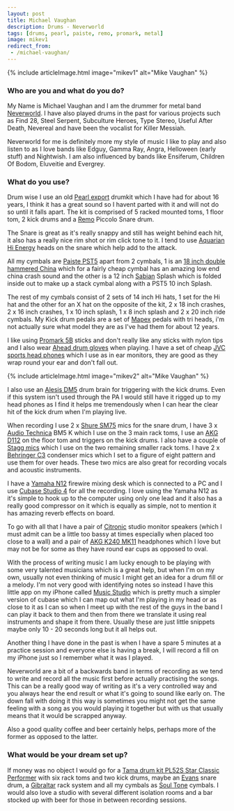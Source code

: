 ```yaml
---
layout: post
title: Michael Vaughan
description: Drums - Neverworld
tags: [drums, pearl, paiste, remo, promark, metal]
image: mikev1
redirect_from:
 - /michael-vaughan/
---
```


{% include articleImage.html image="mikev1" alt="Mike Vaughan" %}

### Who are you and what do you do?

My Name is Michael Vaughan and I am the drummer for metal band [Neverworld](http://www.neverworldmetal.co.uk/). I have also played drums in the past for various projects such as Find 28, Steel Serpent, Subculture Heroes, Type Stereo, Useful After Death, Nevereal and have been the vocalist for Killer Messiah.

Neverworld for me is definitely more my style of music I like to play and also listen to as I love bands like Edguy, Gamma Ray, Angra, Helloween (early stuff) and Nightwish. I am also influenced by bands like Ensiferum, Children Of Bodom, Eluveitie and Evergrey.

### What do you use?

Drum wise I use an old [Pearl export](http://www.gear4music.com/Drum_Kits/Pearl/Export) drumkit which I have had for about 16 years, I think it has a great sound so I havent parted with it and will not do so until it falls apart. The kit is comprised of 5 racked mounted toms, 1 floor tom, 2 kick drums and a [Remo](http://www.remo.com/) Piccolo Snare drum.

The Snare is great as it's really snappy and still has weight behind each hit, it also has a really nice rim shot or rim click tone to it. I tend to use [Aquarian Hi Energy](http://www.musiciansfriend.com/drums-percussion/aquarian-hi-energy-drumhead) heads on the snare which help add to the attack.

All my cymbals are [Paiste PST5](http://paiste.com/e/cymbalsoverv.php?family=59&action=family) apart from 2 cymbals, 1 is an [18 inch double hammered China](http://www.rockemmusic.com/product/stagg-18-dh-double-hammered-china-cymbal-dh-ch18b) which for a fairly cheap cymbal has an amazing low end china crash sound and the other is a 12 inch [Sabian](http://www.sabian.com/en/home) Splash which is folded inside out to make up a stack cymbal along with a PST5 10 inch Splash.

The rest of my cymbals consist of 2 sets of 14 inch Hi hats, 1 set for the Hi hat and the other for an X hat on the opposite of the kit, 2 x 18 inch crashes, 2 x 16 inch crashes, 1 x 10 inch splash, 1 x 8 inch splash and 2 x 20 inch ride cymbals. My Kick drum pedals are a set of [Mapex](http://mapexdrums.com/us/) pedals with tri heads, i'm not actually sure what model they are as I've had them for about 12 years.

I like using [Promark 5B](http://www.promark.com/pmProductDetail.Page?ActiveID=3917&ProductId=19) sticks and don't really like any sticks with nylon tips and I also wear [Ahead drum gloves](http://www.aheaddrumsticks.com/ahead-accessories-gloves-gls.html#.Vj9JL67hC-w) when playing. I have a set of cheap [JVC sports head phones](http://www.jvc.co.uk/product-list.php?id=100154) which I use as in ear monitors, they are good as they wrap round your ear and don't fall out.

{% include articleImage.html image="mikev2" alt="Mike Vaughan" %}

I also use an [Alesis DM5](http://www.alesis.com/dm5) drum brain for triggering with the kick drums. Even if this system isn't used through the PA I would still have it rigged up to my head phones as I find it helps me tremendously when I can hear the clear hit of the kick drum when I'm playing live.

When recording I use 2 x [Shure SM75](http://www.shure.co.uk/products/microphones/sm57) mics for the snare drum, I have 3 x [Audio Technica](http://www.audio-technica.com/cgi-bin/product_search/wired_mics/mics_by_type.pl?product_type=Microphones%3A+Instrument&lang=eng) BM5 K which I use on the 3 main rack toms, I use an [AKG D112](http://www.akg.com/pro/p/d112) on the floor tom and triggers on the kick drums. I also have a couple of [Stagg mics](http://www.staggmusic.com/en/products/pro_audio/microphones.html) which I use on the two remaining smaller rack toms. I have 2 x [Behringer C3](http://www.amazon.co.uk/241/dp/B000KUA8EI) condenser mics which I set to a figure of eight pattern and use them for over heads. These two mics are also great for recording vocals and acoustic instruments.

I have a [Yamaha N12](http://uk.yamaha.com/en/products/music-production/digital-mixing-studio/n/n12/) firewire mixing desk which is connected to a PC and I use [Cubase Studio 4](http://www.steinberg.net/en/products/cubase/start.html) for all the recording. I love using the Yamaha N12 as it's simple to hook up to the computer using only one lead and it also has a really good compressor on it which is equally as simple, not to mention it has amazing reverb effects on board.

To go with all that I have a pair of [Citronic](http://citronic.avsl.com/) studio monitor speakers (which I must admit can be a little too bassy at times especially when placed too close to a wall) and a pair of [AKG K240 MK11](http://www.akg.com/pro/p/k240mkii) headphones which I love but may not be for some as they have round ear cups as opposed to oval.

With the process of writing music I am lucky enough to be playing with some very talented musicians which is a great help, but when I'm on my own, usually not even thinking of music I might get an idea for a drum fill or a melody. I'm not very good with identifying notes so instead I have this little app on my iPhone called [Music Studio](http://www.xewton.com/musicstudio/overview/) which is pretty much a simpler version of cubase which I can map out what I'm playing in my head or as close to it as I can so when I meet up with the rest of the guys in the band I can play it back to them and then from there we translate it using real instruments and shape it from there. Usually these are just little snippets maybe only 10 - 20 seconds long but it all helps out.

Another thing I have done in the past is when I have a spare 5 minutes at a practice session and everyone else is having a break, I will record a fill on my iPhone just so I remember what it was I played.

Neverworld are a bit of a backwards band in terms of recording as we tend to write and record all the music first before actually practising the songs. This can be a really good way of writing as it's a very controlled way and you always hear the end result or what it's going to sound like early on. The down fall with doing it this way is sometimes you might not get the same feeling with a song as you would playing it together but with us that usually means that it would be scrapped anyway.

Also a good quality coffee and beer certainly helps, perhaps more of the former as opposed to the latter.

### What would be your dream set up?

If money was no object I would go for a [Tama drum kit PL52S Star Classic Performer](http://www.gak.co.uk/en/tama-pl52s-starclassic-performer-b-b/67863) with six rack toms and two kick drums, maybe an [Evans](http://www.evansdrumheads.com) snare drum, a [Gibraltar](http://www.gibraltarhardware.com/?fa=racks) rack system and all my cymbals as [Soul Tone](http://www.soultonecymbals.co.uk/) cymbals. I would also love a studio with several different isolation rooms and a bar stocked up with beer for those in between recording sessions.

